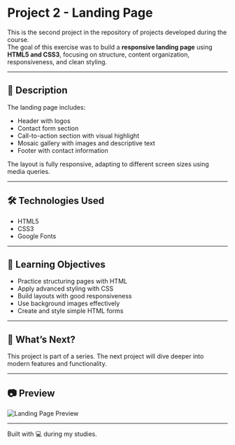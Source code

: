 # Project 2 - Landing Page

This is the second project in the repository of projects developed during the course.  
The goal of this exercise was to build a **responsive landing page** using **HTML5 and CSS3**, focusing on structure, content organization, responsiveness, and clean styling.

---

## 📌 Description

The landing page includes:

- Header with logos  
- Contact form section  
- Call-to-action section with visual highlight  
- Mosaic gallery with images and descriptive text  
- Footer with contact information  

The layout is fully responsive, adapting to different screen sizes using media queries.

---

## 🛠️ Technologies Used

- HTML5  
- CSS3  
- Google Fonts  

---

## 🎯 Learning Objectives

- Practice structuring pages with HTML  
- Apply advanced styling with CSS  
- Build layouts with good responsiveness  
- Use background images effectively  
- Create and style simple HTML forms  

---

## 🚀 What’s Next?

This project is part of a series. The next project will dive deeper into modern features and functionality.

---

## 📷 Preview

![Landing Page Preview](images/background-form.jpg)

---

Built with 💻 during my studies.